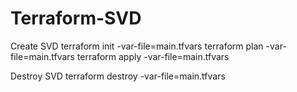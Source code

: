 # Terraform-SVD

Create SVD
terraform init -var-file=main.tfvars
terraform plan -var-file=main.tfvars
terraform apply -var-file=main.tfvars

Destroy SVD
terraform destroy -var-file=main.tfvars

